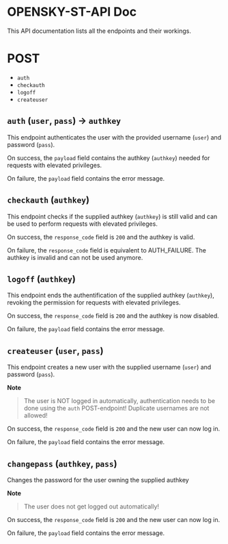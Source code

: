 
# OPENSKY-ST-API Doc
This API documentation lists all the endpoints and their workings.

# POST

- `auth`
- `checkauth`
- `logoff`
- `createuser`

## `auth` (`user`, `pass`) -> `authkey`
This endpoint authenticates the user with the provided username (`user`) and  password (`pass`).

On success, the `payload` field contains the authkey (`authkey`) needed for requests with elevated privileges.

On failure, the `payload` field contains the error message.

## `checkauth` (`authkey`)
This endpoint checks if the supplied authkey (`authkey`) is still valid and can be used to perform requests with elevated privileges.

On success, the `response_code` field is `200` and the authkey is valid.

On failure, the `response_code` field is equivalent to AUTH_FAILURE. The authkey is invalid and can not be used anymore.

## `logoff` (`authkey`)
This endpoint ends the authentification of the supplied authkey (`authkey`), revoking the permission for requests with elevated privileges.

On success, the `response_code` field is `200` and the authkey is now disabled.

On failure, the `payload` field contains the error message.

## `createuser` (`user`, `pass`)
This endpoint creates a new user with the supplied username (`user`) and password (`pass`).

**Note**
> The user is NOT logged in automatically, authentication needs to be done using the `auth` POST-endpoint!
> Duplicate usernames are not allowed!

On success, the `response_code` field is `200` and the new user can now log in.

On failure, the `payload` field contains the error message.

## `changepass` (`authkey`, `pass`)
Changes the password for the user owning the supplied authkey

**Note**
> The user does not get logged out automatically!

On success, the `response_code` field is `200` and the new user can now log in.

On failure, the `payload` field contains the error message.
